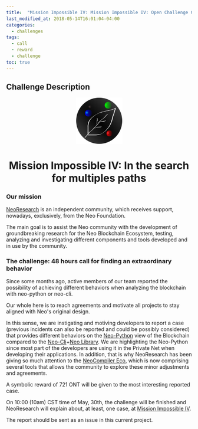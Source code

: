 ```yaml
---
title:  "Mission Impossible IV: Mission Impossible IV: Open Challenge Call"
last_modified_at: 2018-05-14T16:01:04-04:00
categories:
  - challenges
tags:
  - call
  - reward
  - challenge
toc: true
---
```

## Challenge Description

<p align="center">
    <img
      src="/assets/images/NeoResearch-Logo.png"
      width="125px;">
</p>

<h1 align="center">Mission Impossible IV: In the search for multiples paths</h1>

### Our mission

[NeoResearch](http://neoresearch.io) is an independent community, which receives support, nowadays, exclusively, from the Neo Foundation.

The main goal is to assist the Neo community with the development of groundbreaking research for the Neo Blockchain Ecosystem, testing, analyzing and investigating different components and tools developed and in use by the community.

### The challenge:  48 hours call for finding an extraordinary behavior

Since some months ago, active members of our team reported the possibility of achieving different behaviors when analyzing the blockchain with neo-python or neo-cli.

Our whole here is to reach agreements and motivate all projects to stay aligned with Neo's original design.

In this sense, we are instigating and motiving developers to report a case (previous incidents can also be reported and could be possibly considered) that provides different behaviors on the [Neo-Python](https://github.com/CityOfZion/neo-python/) view of the Blockchain compared to the [Neo-Cli](https://github.com/neo-project/neo-cli)+[Neo Library](https://github.com/neo-project/neo).
We are highlighting the Neo-Python since most part of the developers are using it in the Private Net when developing their applications.
In addition, that is why NeoResearch has been giving so much attention to the [NeoCompiler Eco](https://github.com/NeoResearch/neocompiler-eco), which is now comprising several tools that allows the community to explore these minor adjustments and agreements.


A symbolic reward of 721 ONT will be given to the most interesting reported case.

On 10:00 (10am) CST time of May, 30th, the challenge will be finished and NeoResearch will explain about, at least, one case, at [Mission Impossible IV](https://medium.com/link-to-be-announced).

The report should be sent as an issue in this current project.
